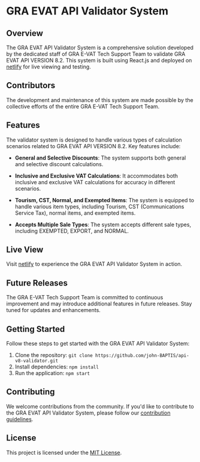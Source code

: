 # GRA EVAT API Validator System

## Overview

The GRA EVAT API Validator System is a comprehensive solution developed by the dedicated staff of GRA E-VAT Tech Support Team to validate GRA EVAT API VERSION 8.2. This system is built using React.js and deployed on [netlify](https://gra-api-validator.vercel.app) for live viewing and testing.

## Contributors

The development and maintenance of this system are made possible by the collective efforts of the entire GRA E-VAT Tech Support Team.

## Features

The validator system is designed to handle various types of calculation scenarios related to GRA EVAT API VERSION 8.2. Key features include:

- **General and Selective Discounts**: The system supports both general and selective discount calculations.

- **Inclusive and Exclusive VAT Calculations**: It accommodates both inclusive and exclusive VAT calculations for accuracy in different scenarios.

- **Tourism, CST, Normal, and Exempted Items**: The system is equipped to handle various item types, including Tourism, CST (Communications Service Tax), normal items, and exempted items.

- **Accepts Multiple Sale Types**: The system accepts different sale types, including EXEMPTED, EXPORT, and NORMAL.

## Live View

Visit [netlify](https://gra-api-validator.vercel.app) to experience the GRA EVAT API Validator System in action.

## Future Releases

The GRA E-VAT Tech Support Team is committed to continuous improvement and may introduce additional features in future releases. Stay tuned for updates and enhancements.

## Getting Started

Follow these steps to get started with the GRA EVAT API Validator System:

1. Clone the repository: `git clone https://github.com/john-BAPTIS/api-v8-validator.git`
2. Install dependencies: `npm install`
3. Run the application: `npm start`

## Contributing

We welcome contributions from the community. If you'd like to contribute to the GRA EVAT API Validator System, please follow our [contribution guidelines](https://github.com/SDW-STAFF).

## License

This project is licensed under the [MIT License](https://opensource.org/license/mit).

